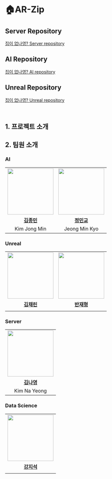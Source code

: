 # 🏠AR-Zip
## Server Repository
[집이 없나영? Server repository]()

## AI Repository
[집이 없나영? AI repository]()

## Unreal Repository
[집이 없나영? Unreal repository]()

<br>

## 1. 프로젝트 소개


## 2. 팀원 소개

### AI
<table>
  <tr>
    <td align="center"><a href="https://github.com/jongminKims"><img src="https://avatars.githubusercontent.com/jongminKims" width="150px;" alt="">
    <td align="center"><a href="https://github.com/MinkyoJeong1"><img src="https://avatars.githubusercontent.com/MinkyoJeong1" width="150px;" alt="">
    </td>
  </tr>
  <tr>
    <td align="center"><a href="https://github.com/jongminKims"><b>김종민</b></td>
    <td align="center"><a href="https://github.com/MinkyoJeong1"><b>정민교</b></td>

  </tr>
 <tr>
    <td align="center">Kim Jong Min</td>
    <td align="center">Jeong Min Kyo</td>
  </tr>
</table>

### Unreal
<table>
  <tr>
    <td align="center"><a href="https://github.com/"><img src="https://avatars.githubusercontent.com/" width="150px;" alt="">
    <td align="center"><a href="https://github.com/"><img src="https://avatars.githubusercontent.com/" width="150px;" alt="">
    </td>
  </tr>
  <tr>
    <td align="center"><a href="https://github.com/"><b>김채린</b></td>
    <td align="center"><a href="https://github.com/"><b>반재형</b></td>

  </tr>
 <tr>
    <td align="center"></td>
    <td align="center"></td>
  </tr>
</table>

### Server
<table>
  <tr>
    <td align="center"><a href="https://github.com/kny3037"><img src="https://avatars.githubusercontent.com/kny3037" width="150px;" alt="">
    </td>
  </tr>
  <tr>
    <td align="center"><a href="https://github.com/kny3037"><b>김나영</b></td>
  </tr>
 <tr>
    <td align="center">Kim Na Yeong</td>
  </tr>
</table>

### Data Science
<table>
  <tr>
    <td align="center"><a href="https://github.com/"><img src="https://avatars.githubusercontent.com/" width="150px;" alt="">
    </td>
  </tr>
  <tr>
    <td align="center"><a href="https://github.com/"><b>강지석</b></td>
  </tr>
 <tr>
    <td align="center"></td>
  </tr>
</table>

